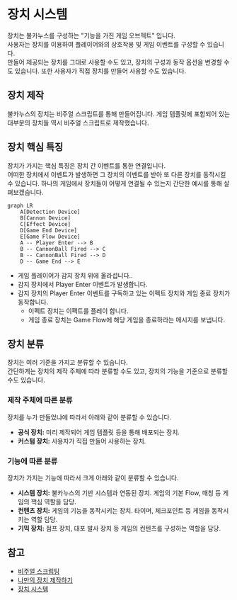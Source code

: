# 장치 시스템
장치는 불카누스를 구성하는 "기능을 가진 게임 오브젝트" 입니다.  
사용자는 장치를 이용하여 플레이어와의 상호작용 및 게임 이벤트를 구성할 수 있습니다.  
만들어 제공되는 장치를 그대로 사용할 수도 있고, 장치의 구성과 동작 옵션을 변경할 수도 있습니다. 
또한 사용자가 직접 장치를 만들어 사용할 수도 있습니다.


## 장치 제작

불카누스의 장치는 비주얼 스크립트를 통해 만들어집니다.
게임 템플릿에 포함되어 있는 대부분의 장치들 역시 비주얼 스크립트로 제작했습니다. 


## 장치 핵심 특징

장치가 가지는 핵심 특징은 장치 간 이벤트를 통한 연결입니다.  
어떠한 장치에서 이벤트가 발생하면 그 장치의 이벤트를 받아 또 다른 장치를 동작시킬 수 있습니다.
하나의 게임에서 장치들이 어떻게 연결될 수 있는지 간단한 예시를 통해 살펴보겠습니다.
```mermaid
graph LR
    A[Detection Device]
    B[Cannon Device]
    C[Effect Device]
    D[Game End Device]   
    E[Game Flow Device] 
    A -- Player Enter --> B
    B -- CannonBall Fired --> C
    B -- CannonBall Fired --> D
    D -- Game End --> E
```
- 게임 플레이어가 감지 장치 위에 올라섭니다..
- 감지 장치에서 Player Enter 이벤트가 발생합니다.
- 감지 장치의 Player Enter 이벤트를 구독하고 있는 이펙트 장치와 게임 종료 장치가 동작합니다.
  - 이펙트 장치는 이펙트를 플레이 합니다.
  - 게임 종료 장치는 Game Flow에 해당 게임을 종료하라는 메시지를 보냅니다.


## 장치 분류

장치는 여러 기준을 가지고 분류할 수 있습니다.  
간단하게는 장치의 제작 주체에 따라 분류할 수도 있고, 장치의 기능을 기준으로 분류할 수도 있습니다. 


### 제작 주체에 따른 분류

장치를 누가 만들었냐에 따라서 아래와 같이 분류할 수 있습니다.
- **공식 장치:** 미리 제작되어 게임 템플릿 등을 통해 배포되는 장치. 
- **커스텀 장치:** 사용자가 직접 만들어 사용하는 장치.


### 기능에 따른 분류

장치가 가지는 기능에 따라서 크게 아래와 같이 분류할 수 있습니다.
- **시스템 장치:** 불카누스의 기반 시스템과 연동된 장치. 게임의 기본 Flow, 매칭 등 게임의 핵심 역할을 담당. 
- **컨텐츠 장치:** 게임의 기능을 동작시키는 장치. 타이머, 체크포인트 등 게임을 동작시키는 역할 담당.
- **기믹 장치:** 점프 장치, 대포 발사 장치 등 게임의 컨텐츠를 구성하는 역할을 담당.


## 참고

- [비주얼 스크립팅](Visual-Scripting.md)
- [나만의 장치 제작하기](How-to-Create-Custom-Device.md)
- [장치 시스템](Devices.md)